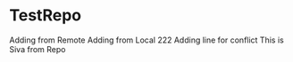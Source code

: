 # TestRepo
Adding from Remote
Adding from Local 
222
Adding line for conflict
This is Siva from Repo
